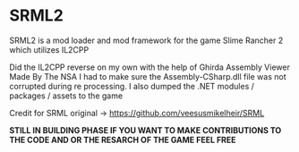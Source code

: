 # SRML2
SRML2 is a mod loader and mod framework for the game Slime Rancher 2 which utilizes IL2CPP

Did the IL2CPP reverse on my own with the help of Ghirda Assembly Viewer Made By The NSA
I had to make sure the Assembly-CSharp.dll file was not corrupted during re processing.
I also dumped the .NET modules / packages / assets to the game

Credit for SRML original -> https://github.com/veesusmikelheir/SRML

**STILL IN BUILDING PHASE IF YOU WANT TO MAKE CONTRIBUTIONS TO THE CODE AND OR THE RESARCH OF THE GAME FEEL FREE**

